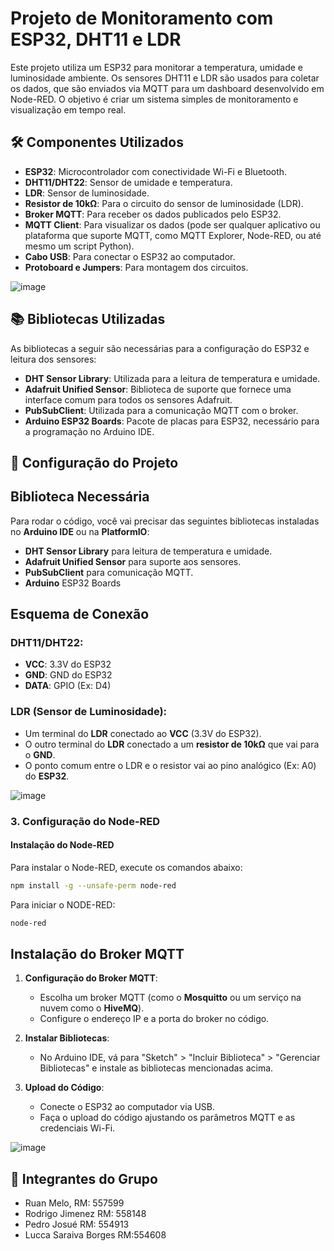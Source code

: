 # Projeto de Monitoramento com ESP32, DHT11 e LDR

Este projeto utiliza um ESP32 para monitorar a temperatura, umidade e luminosidade ambiente. Os sensores DHT11 e LDR são usados para coletar os dados, que são enviados via MQTT para um dashboard desenvolvido em Node-RED. O objetivo é criar um sistema simples de monitoramento e visualização em tempo real.

## 🛠 Componentes Utilizados

- **ESP32**: Microcontrolador com conectividade Wi-Fi e Bluetooth.
- **DHT11/DHT22**: Sensor de umidade e temperatura.
- **LDR**: Sensor de luminosidade.
- **Resistor de 10kΩ**: Para o circuito do sensor de luminosidade (LDR).
- **Broker MQTT**: Para receber os dados publicados pelo ESP32.
- **MQTT Client**: Para visualizar os dados (pode ser qualquer aplicativo ou plataforma que suporte MQTT, como MQTT Explorer, Node-RED, ou até mesmo um script Python).
- **Cabo USB**: Para conectar o ESP32 ao computador.
- **Protoboard e Jumpers**: Para montagem dos circuitos.

![image](https://github.com/user-attachments/assets/776b6140-20cc-4130-9f2b-b3d76044a706)


## 📚 Bibliotecas Utilizadas

As bibliotecas a seguir são necessárias para a configuração do ESP32 e leitura dos sensores:

- **DHT Sensor Library**: Utilizada para a leitura de temperatura e umidade.
- **Adafruit Unified Sensor**: Biblioteca de suporte que fornece uma interface comum para todos os sensores Adafruit.
- **PubSubClient**: Utilizada para a comunicação MQTT com o broker.
- **Arduino ESP32 Boards**: Pacote de placas para ESP32, necessário para a programação no Arduino IDE.

## 🚀 Configuração do Projeto

## Biblioteca Necessária

Para rodar o código, você vai precisar das seguintes bibliotecas instaladas no **Arduino IDE** ou na **PlatformIO**:

- **DHT Sensor Library** para leitura de temperatura e umidade.
- **Adafruit Unified Sensor** para suporte aos sensores.
- **PubSubClient** para comunicação MQTT.
- **Arduino** ESP32 Boards

## Esquema de Conexão

### DHT11/DHT22:
- **VCC**: 3.3V do ESP32
- **GND**: GND do ESP32
- **DATA**: GPIO (Ex: D4)

### LDR (Sensor de Luminosidade):
- Um terminal do **LDR** conectado ao **VCC** (3.3V do ESP32).
- O outro terminal do **LDR** conectado a um **resistor de 10kΩ** que vai para o **GND**.
- O ponto comum entre o LDR e o resistor vai ao pino analógico (Ex: A0) do **ESP32**.

![image](https://github.com/user-attachments/assets/780fa22c-0896-456a-b877-5ed933952e11)



### 3. Configuração do Node-RED

#### Instalação do Node-RED

Para instalar o Node-RED, execute os comandos abaixo:

```bash
npm install -g --unsafe-perm node-red
```

Para iniciar o NODE-RED: 

```bash
node-red
```



## Instalação do Broker MQTT

1. **Configuração do Broker MQTT**: 
   - Escolha um broker MQTT (como o **Mosquitto** ou um serviço na nuvem como o **HiveMQ**).
   - Configure o endereço IP e a porta do broker no código.

2. **Instalar Bibliotecas**:
   - No Arduino IDE, vá para "Sketch" > "Incluir Biblioteca" > "Gerenciar Bibliotecas" e instale as bibliotecas mencionadas acima.


3. **Upload do Código**:
   - Conecte o ESP32 ao computador via USB.
   - Faça o upload do código ajustando os parâmetros MQTT e as credenciais Wi-Fi.



![image](https://github.com/user-attachments/assets/c7f558e2-d0fe-4f5a-bdc8-4d60e6c775f3)


## 👥 Integrantes do Grupo 

- Ruan Melo, RM: 557599
- Rodrigo Jimenez RM: 558148
- Pedro Josué RM: 554913
- Lucca Saraiva Borges RM:554608



